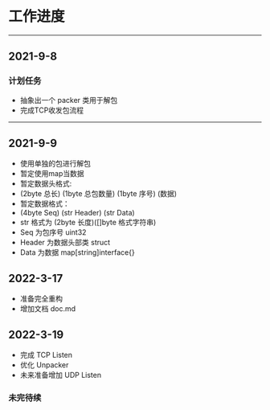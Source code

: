 # 工作进度

---
## 2021-9-8

### 计划任务

- 抽象出一个 packer 类用于解包
- 完成TCP收发包流程

---

## 2021-9-9

- 使用单独的包进行解包
- 暂定使用map当数据
- 暂定数据头格式:
- (2byte 总长) (1byte 总包数量) (1byte 序号) (数据)
- 暂定数据格式：
- (4byte Seq) (str Header) (str Data)
- str 格式为 (2byte 长度)([]byte 格式字符串)
- Seq 为包序号 uint32
- Header 为数据头部类 struct
- Data 为数据 map[string]interface{}

## 2022-3-17
- 准备完全重构
- 增加文档 doc.md


## 2022-3-19
- 完成 TCP Listen
- 优化 Unpacker
- 未来准备增加 UDP Listen

### 未完待续